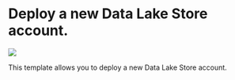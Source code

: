 # Deploy a new Data Lake Store account.

<a href="https://portal.azure.cn/#create/Microsoft.Template/uri/https%3A%2F%2Fraw.githubusercontent.com%2FAzure%2Fazure-quickstart-templates%2Fmaster%2F101-datalake-store%2Fazuredeploy.json" target="_blank">
    <img src="http://azuredeploy.net/deploybutton.png"/>
</a>

This template allows you to deploy a new Data Lake Store account.
